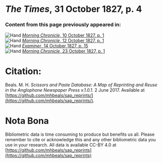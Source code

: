 # *The Times*, 31 October 1827, p. 4  
  
### Content from this page previously appeared in:  
![Hand](http://scissorsandpaste.net/wp-content/uploads/2017/06/smallhandpointer.png) [*Morning Chronicle*, 10 October 1827, p. 1](https://mhbeals.github.io/sap_html/Morning-Chronicle/Morning-Chronicle-10-October-1827-p-1)  
![Hand](http://scissorsandpaste.net/wp-content/uploads/2017/06/smallhandpointer.png) [*Morning Chronicle*, 12 October 1827, p. 1](https://mhbeals.github.io/sap_html/Morning-Chronicle/Morning-Chronicle-12-October-1827-p-1)  
![Hand](http://scissorsandpaste.net/wp-content/uploads/2017/06/smallhandpointer.png) [*Examiner*, 14 October 1827, p. 15](https://mhbeals.github.io/sap_html/Examiner/Examiner-14-October-1827-p-15)  
![Hand](http://scissorsandpaste.net/wp-content/uploads/2017/06/smallhandpointer.png) [*Morning Chronicle*, 23 October 1827, p. 1](https://mhbeals.github.io/sap_html/Morning-Chronicle/Morning-Chronicle-23-October-1827-p-1)  


# Citation: 

Beals. M. H. *Scissors and Paste Database: A Map of Reprinting and Reuse in the Anglophone Newspaper Press v.1.0.1.* 2 June 2017. Available at [https://github.com/mhbeals/sap_reprints/](https://github.com/mhbeals/sap_reprints/). 

# Nota Bona

Bibliometric data is time consuming to produce but benefits us all. Please remember to cite or acknowledge this and any other bibliometric data you use in your research. All data is available CC-BY 4.0 at [https://github.com/mhbeals/sap_reprints](https://github.com/mhbeals/sap_reprints)
